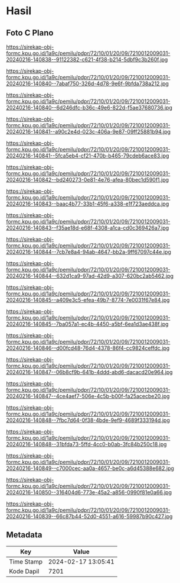 # Hasil

## Foto C Plano

https://sirekap-obj-formc.kpu.go.id/1a9c/pemilu/pdpr/72/10/01/20/09/7210012009031-20240216-140838--91122382-c621-4f38-b214-5dbf9c3b260f.jpg

https://sirekap-obj-formc.kpu.go.id/1a9c/pemilu/pdpr/72/10/01/20/09/7210012009031-20240216-140840--7abaf750-326d-4d78-9e6f-9bfda738a212.jpg

https://sirekap-obj-formc.kpu.go.id/1a9c/pemilu/pdpr/72/10/01/20/09/7210012009031-20240216-140840--6d246dfc-b36c-49e6-822d-f5ae37680736.jpg

https://sirekap-obj-formc.kpu.go.id/1a9c/pemilu/pdpr/72/10/01/20/09/7210012009031-20240216-140841--a90c2e4d-023c-406a-9e87-09ff25881b94.jpg

https://sirekap-obj-formc.kpu.go.id/1a9c/pemilu/pdpr/72/10/01/20/09/7210012009031-20240216-140841--5fca5eb4-cf21-470b-b465-79cdeb6ace83.jpg

https://sirekap-obj-formc.kpu.go.id/1a9c/pemilu/pdpr/72/10/01/20/09/7210012009031-20240216-140842--bd240273-0e81-4e76-afea-80bec1d590f1.jpg

https://sirekap-obj-formc.kpu.go.id/1a9c/pemilu/pdpr/72/10/01/20/09/7210012009031-20240216-140843--baac4b77-33b1-45f6-a338-e1f723aeddca.jpg

https://sirekap-obj-formc.kpu.go.id/1a9c/pemilu/pdpr/72/10/01/20/09/7210012009031-20240216-140843--f35ae18d-e68f-4308-a1ca-cd0c369426a7.jpg

https://sirekap-obj-formc.kpu.go.id/1a9c/pemilu/pdpr/72/10/01/20/09/7210012009031-20240216-140844--7cb7e8a4-94ab-4647-bb2a-9ff67097c44e.jpg

https://sirekap-obj-formc.kpu.go.id/1a9c/pemilu/pdpr/72/10/01/20/09/7210012009031-20240216-140844--632d1ca9-97ad-42d9-a307-620bc2ab5462.jpg

https://sirekap-obj-formc.kpu.go.id/1a9c/pemilu/pdpr/72/10/01/20/09/7210012009031-20240216-140845--a409e3c5-efea-49b7-8774-7e0031f67e84.jpg

https://sirekap-obj-formc.kpu.go.id/1a9c/pemilu/pdpr/72/10/01/20/09/7210012009031-20240216-140845--7ba057a1-ec4b-4450-a5bf-6ea1d3ae438f.jpg

https://sirekap-obj-formc.kpu.go.id/1a9c/pemilu/pdpr/72/10/01/20/09/7210012009031-20240216-140846--d00fcd48-76d4-4378-86f4-cc9824ceffdc.jpg

https://sirekap-obj-formc.kpu.go.id/1a9c/pemilu/pdpr/72/10/01/20/09/7210012009031-20240216-140847--06b8cf9b-641b-4ddd-abd6-dacacd20e964.jpg

https://sirekap-obj-formc.kpu.go.id/1a9c/pemilu/pdpr/72/10/01/20/09/7210012009031-20240216-140847--4ce4aef7-506e-4c5b-b00f-fa25acecbe20.jpg

https://sirekap-obj-formc.kpu.go.id/1a9c/pemilu/pdpr/72/10/01/20/09/7210012009031-20240216-140848--7fbc7d64-0f38-4bde-9ef9-4689f333194d.jpg

https://sirekap-obj-formc.kpu.go.id/1a9c/pemilu/pdpr/72/10/01/20/09/7210012009031-20240216-140848--31bfda73-5ffd-4cc0-b0ab-3fc84b250c18.jpg

https://sirekap-obj-formc.kpu.go.id/1a9c/pemilu/pdpr/72/10/01/20/09/7210012009031-20240216-140849--c7000cec-aa0a-4657-be0c-a6d45388e682.jpg

https://sirekap-obj-formc.kpu.go.id/1a9c/pemilu/pdpr/72/10/01/20/09/7210012009031-20240216-140850--316404d6-773e-45a2-a856-0990f81e0a66.jpg

https://sirekap-obj-formc.kpu.go.id/1a9c/pemilu/pdpr/72/10/01/20/09/7210012009031-20240216-140839--66c87b44-52d0-4551-a616-59987b90c427.jpg


## Metadata

| Key        | Value               |
| ---------- | ------------------- |
| Time Stamp | 2024-02-17 13:05:41 |
| Kode Dapil | 7201                |



